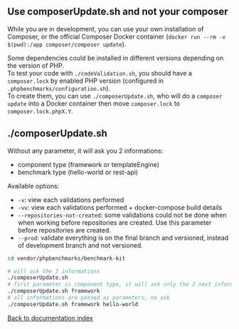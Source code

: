 Use composerUpdate.sh and not your composer
-

While you are in development, you can use your own installation of Composer, or the official Composer Docker container (`docker run --rm -v $(pwd):/app composer/composer update`).

Some dependencies could be installed in different versions depending on the version of PHP.
<br>
To test your code with `./codeValidation.sh`,
you should have a `composer.lock` by enabled PHP version (configured in `.phpbenchmarks/configuration.sh`).
<br>
To create them, you can use `./composerUpdate.sh`, who will do a `composer update` into a Docker container then move `composer.lock` to `composer.lock.phpX.Y`.

./composerUpdate.sh
-

Without any parameter, it will ask you 2 informations:
* component type (framework or templateEngine)
* benchmark type (hello-world or rest-api)

Available options:
* `-v`: view each validations performed
* `-vv`: view each validations performed + docker-compose build details
* `--repositories-not-created`: some validations could not be done when when working before repositories are created. Use this parameter before repositories are created.
* `--prod`: validate everything is on the final branch and versioned, instead of development branch and not versioned.

```bash
cd vendor/phpbenchmarks/benchmark-kit

# will ask the 3 informations
./composerUpdate.sh
# first parameter is component type, it will ask only the 2 next informations
./composerUpdate.sh framework
# all informations are passed as parameters, no ask
./composerUpdate.sh framework hello-world
```

[Back to documentation index](../README.md)
